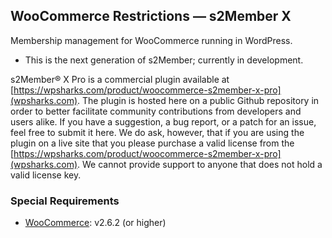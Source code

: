 ## WooCommerce Restrictions — s2Member X

Membership management for WooCommerce running in WordPress.

- This is the next generation of s2Member; currently in development.

s2Member® X Pro is a commercial plugin available at [https://wpsharks.com/product/woocommerce-s2member-x-pro](wpsharks.com). The plugin is hosted here on a public Github repository in order to better facilitate community contributions from developers and users alike. If you have a suggestion, a bug report, or a patch for an issue, feel free to submit it here. We do ask, however, that if you are using the plugin on a live site that you please purchase a valid license from the [https://wpsharks.com/product/woocommerce-s2member-x-pro](wpsharks.com). We cannot provide support to anyone that does not hold a valid license key.

### Special Requirements

- [WooCommerce](https://wordpress.org/plugins/woocommerce/): v2.6.2 (or higher)
